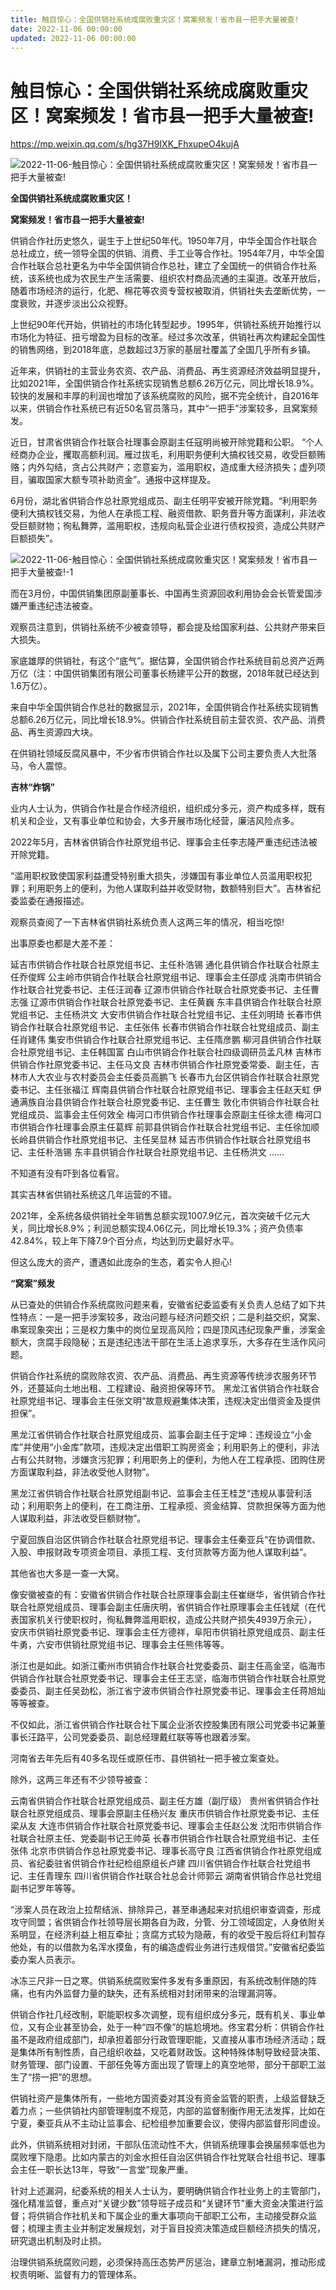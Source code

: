 ```yaml
---
title: 触目惊心：全国供销社系统成腐败重灾区！窝案频发！省市县一把手大量被查!
date: 2022-11-06 00:00:00
updated: 2022-11-06 00:00:00
---
```



# 触目惊心：全国供销社系统成腐败重灾区！窝案频发！省市县一把手大量被查!



https://mp.weixin.qq.com/s/hg37H9IXK_FhxupeO4kujA

![2022-11-06-触目惊心：全国供销社系统成腐败重灾区！窝案频发！省市县一把手大量被查!](assets/2022-11-06-触目惊心：全国供销社系统成腐败重灾区！窝案频发！省市县一把手大量被查!.jpeg)

**全国供销社系统成腐败重灾区！**

**窝案频发！省市县一把手大量被查!**

供销合作社历史悠久，诞生于上世纪50年代。1950年7月，中华全国合作社联合总社成立，统一领导全国的供销、消费、手工业等合作社。1954年7月，中华全国合作社联合总社更名为中华全国供销合作总社，建立了全国统一的供销合作社系统，该系统也成为农民生产生活需要、组织农村商品流通的主渠道。改革开放后，随着市场经济的运行，化肥、棉花等农资专营权被取消，供销社失去垄断优势，一度衰败，并逐步淡出公众视野。

上世纪90年代开始，供销社的市场化转型起步。1995年，供销社系统开始推行以市场化为特征、扭亏增盈为目标的改革。经过多次改革，供销社再次构建起全国性的销售网络，到2018年底，总数超过3万家的基层社覆盖了全国几乎所有乡镇。

近年来，供销社的主营业务农资、农产品、消费品、再生资源经济效益明显提升，比如2021年，全国供销合作社系统实现销售总额6.26万亿元，同比增长18.9%。较快的发展和丰厚的利润也增加了该系统腐败的风险，据不完全统计，自2016年以来，供销合作社系统已有近50名官员落马，其中“一把手”涉案较多，且窝案频发。

近日，甘肃省供销合作社联合社理事会原副主任寇明尚被开除党籍和公职。
“个人经商办企业，攫取高额利润。雁过拔毛，利用职务便利大搞权钱交易，收受巨额贿赂；内外勾结，贪占公共财产；恣意妄为，滥用职权，造成重大经济损失；虚列项目，骗取国家大额专项补助资金”。通报中这样提及。

6月份，湖北省供销合作总社原党组成员、副主任明平安被开除党籍。“利用职务便利大搞权钱交易，为他人在承揽工程、融资借款、职务晋升等方面谋利，非法收受巨额财物；徇私舞弊，滥用职权，违规向私营企业进行债权投资，造成公共财产巨额损失”。

![2022-11-06-触目惊心：全国供销社系统成腐败重灾区！窝案频发！省市县一把手大量被查!-1](assets/2022-11-06-触目惊心：全国供销社系统成腐败重灾区！窝案频发！省市县一把手大量被查!-1.jpeg)

而在3月份，中国供销集团原副董事长、中国再生资源回收利用协会会长管爱国涉嫌严重违纪违法被查。

观察员注意到，供销社系统不少被查领导，都会提及给国家利益、公共财产带来巨大损失。

家底雄厚的供销社，有这个“底气”。据估算，全国供销合作社系统目前总资产近两万亿（注：中国供销集团有限公司董事长杨建平公开的数据，2018年就已经达到1.6万亿）。

来自中华全国供销合作总社的数据显示，2021年，全国供销合作社系统实现销售总额6.26万亿元，同比增长18.9%。供销合作社系统目前主营农资、农产品、消费品、再生资源四大块。

在供销社领域反腐风暴中，不少省市供销合作社以及属下公司主要负责人大批落马，令人震惊。

**吉林“炸锅”**

业内人士认为，供销合作社是合作经济组织，组织成分多元，资产构成多样，既有机关和企业，又有事业单位和协会，大多开展市场化经营，廉洁风险点多。

2022年5月，吉林省供销合作社原党组书记、理事会主任李志隆严重违纪违法被开除党籍。

“滥用职权致使国家利益遭受特别重大损失，涉嫌国有事业单位人员滥用职权犯罪；利用职务上的便利，为他人谋取利益并收受财物，数额特别巨大”。吉林省纪委监委在通报描述。

观察员查阅了一下吉林省供销社系统负责人这两三年的情况，相当吃惊!

出事原委也都是大差不差：

延吉市供销合作社联合社原党组书记、主任朴浩锡
通化县供销合作社联合社原主任乔俊辉
公主岭市供销合作社联合社原党组书记、理事会主任邵成
洮南市供销合作社联合社党委书记、主任汪润春
辽源市供销合作社联合社原党委书记、主任曹志强
辽源市供销合作社联合社原党委书记、主任黄巍
东丰县供销合作社联合社原党组书记、主任杨洪文
大安市供销合作社联合社党组书记、主任刘明琦
长春市供销合作社联合社原党组书记、主任张伟
长春市供销合作社联合社党组成员、副主任肖建伟
集安市供销合作社联合社原党组书记、主任隋彦鹏
柳河县供销合作社联合社原党组书记、主任韩国富
白山市供销合作社联合社四级调研员孟凡林
吉林市供销合作社原党委书记、主任马文良
吉林市供销合作社原党委常委、副主任，吉林市人大农业与农村委员会主任委员高鹏飞
长春市九台区供销合作社联合社原党委书记、主任张福江
辉南县供销合作社联合社原党组书记、理事会主任赵天虹
伊通满族自治县供销合作社联合社原党委书记、主任曹生
敦化市供销合作社联合社党组成员、监事会主任何效全
梅河口市供销合作社理事会原副主任徐太德
梅河口市供销合作社理事会原主任葛辉
前郭县供销合作社联合社党组书记、主任徐加顺
长岭县供销合作社原党组书记、主任吴显林
延吉市供销合作社联合社原党组书记、主任朴浩锡
东丰县供销合作社联合社原党组书记、主任杨洪文
......

不知道有没有吓到各位看官。

其实吉林省供销社系统这几年运营的不错。

2021年，全系统各级供销社全年销售总额实现1007.9亿元，首次突破千亿元大关，同比增长8.9%；利润总额实现4.06亿元，同比增长19.3%；资产负债率42.84%，较上年下降7.9个百分点，均达到历史最好水平。

但这么庞大的资产，遭遇如此庞杂的生态，着实令人担心!

**“窝案”频发**

从已查处的供销合作系统腐败问题来看，安徽省纪委监委有关负责人总结了如下共性特点：一是一把手涉案较多，政治问题与经济问题交织；二是利益交织，窝案、串案现象突出；三是权力集中的岗位呈现高风险；四是顶风违纪现象严重，涉案金额大，贪腐手段隐秘；五是违纪违法干部在生活上追求享乐，大多存在生活作风问题。

供销合作社系统的腐败除农资、农产品、消费品、再生资源等传统涉农服务环节外，还蔓延向土地出租、工程建设、融资担保等环节。
黑龙江省供销合作社联合社原党组书记、理事会主任张文明“故意规避集体决策，违规决定出借资金及提供担保”。

黑龙江省供销合作社联合社原党组成员、监事会副主任于定坤：违规设立“小金库”并使用“小金库”款项，违规决定出借职工购房资金；利用职务上的便利，非法占有公共财物，涉嫌贪污犯罪；利用职务上的便利，为他人在工程承揽、团购住房方面谋取利益，非法收受他人财物”。

黑龙江省供销合作社联合社原党组副书记、监事会主任王桂芝“违规从事营利活动；利用职务上的便利，在工商注册、工程承揽、资金结算、贷款担保等方面为他人谋取利益，非法收受巨额财物”。

宁夏回族自治区供销合作社联合社原党组书记、理事会主任秦亚兵“在协调借款、入股、申报财政专项资金项目、承揽工程、支付货款等方面为他人谋取利益”。

其他省也大多是一查一大窝。

像安徽被查的有：安徽省供销合作社联合社原理事会副主任崔继华，省供销合作社联合社原党组成员、理事会副主任唐庆明，省供销合作社原理事会主任钱斌（在代表国家机关行使职权时，徇私舞弊滥用职权，造成公共财产损失4939万余元），安庆市供销社原党委书记、理事会主任方德祥，阜阳市供销社原党组成员、副主任牛勇，六安市供销社原党组书记、理事会主任熊伟等等。

浙江也是如此。如浙江衢州市供销合作社联合社党委委员、副主任高金坚，临海市供销合作社联合社原党委书记、理事会主任王志坚，临海市供销合作社联合社原党委委员、副主任吴劲松，浙江省宁波市供销合作社原党委书记、理事会主任蒋旭灿等等被查。

不仅如此，浙江省供销合作社联合社下属企业浙农控股集团有限公司党委书记兼董事长汪路平，公司党委委员、副总经理戴红联等等也跟着涉案。

河南省去年先后有40多名现任或原任市、县供销社一把手被立案查处。

除外，这两三年还有不少领导被查：

云南省供销合作社联合社原党组成员、副主任方雄（副厅级）
贵州省供销合作社联合社原党组成员、理事会原副主任杨兴友
重庆市供销合作社原党委书记、主任梁从友
大连市供销合作社联合社原党委书记、理事会主任赵公发
沈阳市供销合作社联合社原主任、党委副书记王帅英
长春市供销合作社联合社原党组书记、主任张伟
北京市供销合作总社原党委书记、理事长高守良
江西省供销合作社原党组成员、省纪委驻省供销合作社纪检组原组长卢建
四川省供销合作社联合社党组书记、主任青理东
四川省供销合作社联合社总会计师郭云
湖南省供销合作总社党组副书记罗年等等。

“涉案人员在政治上拉帮结派、排除异己，甚至串通起来对抗组织审查调查，形成攻守同盟；省供销合作社领导层长期各自为政，分管、分工领域固定，人身依附关系明显，在经济利益上相互牵扯；贪腐方式较为隐蔽，有的收受干股后将红利暂存他处，有的以借款为名浑水摸鱼，有的编造虚假业务进行违规借贷。”安徽省纪委监委办案人员表示。

冰冻三尺非一日之寒。供销系统腐败案件多发有多重原因，有系统改制伴随的阵痛，也有内外监督力量的缺失，还有系统相对封闭带来的治理漏洞等。

供销合作社几经改制，职能职权多次调整，现有组织成分多元，既有机关、事业单位，又有企业甚至协会，处于一种“四不像”的尴尬境地。佟宝君分析：供销合作社虽不是政府组成部门，却承担着部分行政管理职能，又直接从事市场经济活动；既是集体所有制性质，自己组织收益，又吃着财政饭。这种特殊体制导致经营决策、财务管理、部门设置、干部任免等方面出现了管理上的真空地带，部分干部职工滋生了“捞一把”的思想。

供销社资产是集体所有，一些地方国资委对其没有资金监管的职责，上级监督缺乏着力点；一些供销社内部管理制度不规范，内部的监督制衡作用无法发挥，比如在宁夏，秦亚兵从不主动让监事会、纪检组参加重要会议，使得内部监督形同虚设。

此外，供销系统相对封闭，干部队伍流动性不大，供销系统理事会换届频率低也为腐败埋下隐患。比如内蒙古的刘金水担任自治区供销合作社党联合社组书记、理事会主任一职长达13年，导致“一言堂”现象严重。

针对上述漏洞，纪委系统的相关人士认为，要明确供销合作社业务上的主管部门，强化精准监督，重点对“关键少数”领导班子成员和“关键环节”重大资金决策进行监督；将供销合作社机关和下属企业的重大事项向干部职工公布，主动接受群众监督；梳理主责主业并制定发展规划，对于盲目投资决策造成巨额经济损失的情况，研究退出机制及时止损。

治理供销系统腐败问题，必须保持高压态势严厉惩治，建章立制堵漏洞，推动形成权责明晰、监督有力的管理体系。
